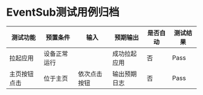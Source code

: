 # EventSub测试用例归档

| 测试功能     | 预置条件     | 输入         | 预期输出     | 是否自动 | 测试结果 |
| ------------ | ------------ | ------------ | ------------ | -------- | -------- |
| 拉起应用     | 设备正常运行 |              | 成功拉起应用 | 否       | Pass     |
| 主页按钮点击 | 位于主页     | 依次点击按钮 | 输出预期日志 | 否       | Pass     |